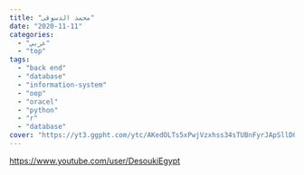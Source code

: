 ```yaml
---
title: "محمد الدسوقى"
date: "2020-11-11"
categories:
  - "عربي"
  - "top"
tags:
  - "back end"
  - "database"
  - "information-system"
  - "oop"
  - "oracel"
  - "python"
  - "r"
  - "database"
cover: "https://yt3.ggpht.com/ytc/AKedOLTs5xPwjVzxhss34sTUBnFyrJApSllD0pa3oQaOhw=s88-c-k-c0x00ffffff-no-rj"
---
```


https://www.youtube.com/user/DesoukiEgypt

